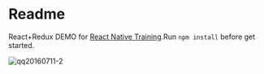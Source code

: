 Readme
=================
React+Redux DEMO for [React Native Training](https://www.gitbook.com/book/unbug/react-native-training/details).Run `npm install` before get started.

![qq20160711-2](https://cloud.githubusercontent.com/assets/799578/16733209/3227d89a-47b3-11e6-8d9c-6d73d43305a1.png)
